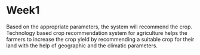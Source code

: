 # Week1
Based on the appropriate parameters, the system will recommend the crop. Technology based crop recommendation system for agriculture helps the farmers to increase the crop yield by recommending a suitable crop for their land with the help of geographic and the climatic parameters.
